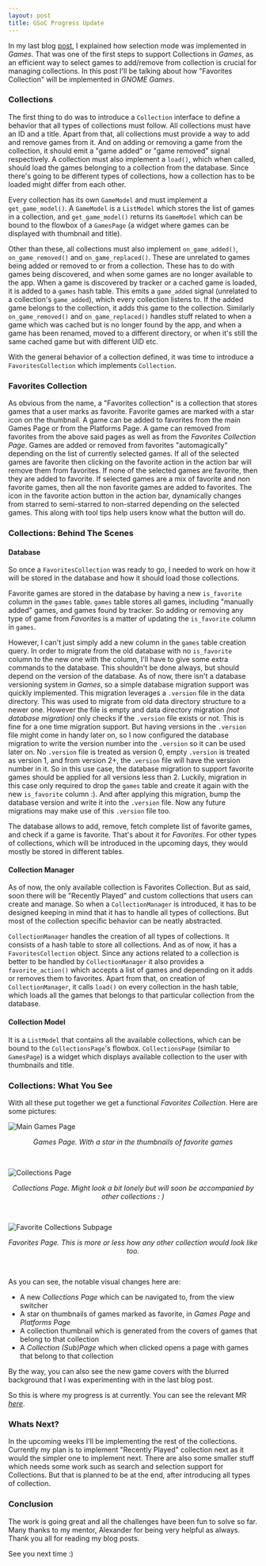 ```yaml
---
layout: post
title: GSoC Progress Update
---
```


In my last blog [post](https://nevilleantony98.gitlab.io/2020/06/08/week-1/), I explained how selection mode was implemented in *Games*. That was one of the first steps to support Collections in *Games*, as an efficient way to select games to add/remove from collection is crucial for managing collections. In this post I'll be talking about how "Favorites Collection" will be implemented in *GNOME Games*.

### Collections
The first thing to do was to introduce a `Collection` interface to define a behavior that all types of collections must follow.
All collections must have an ID and a title. Apart from that, all collections must provide a way to add and remove games from it. And on adding or removing a game from the collection, it should emit a "game added" or "game removed" signal respectively. A collection must also implement a `load()`, which when called, should load the games belonging to a collection from the database. Since there's going to be different types of collections, how a collection has to be loaded might differ from each other.

Every collection has its own `GameModel` and must implement a `get_game_model()`. A `GameModel` is a `ListModel` which stores the list of games in a collection, and `get_game_model()` returns its `GameModel` which can be bound to the flowbox of a `GamesPage` (a widget where games can be displayed with thumbnail and title).

Other than these, all collections must also implement `on_game_added()`, `on_game_removed()` and `on_game_replaced()`. These are unrelated to games being added or removed to or from a collection. These has to do with games being discovered, and when some games are no longer available to the app. When a game is discovered by tracker or a cached game is loaded, it is added to a `games` hash table. This emits a `game_added` signal (unrelated to a collection's `game_added`), which every collection listens to. If the added game belongs to the collection, it adds this game to the collection. Similarly `on_game_removed()` and `on_game_replaced()` handles stuff related to when a game which was cached but is no longer found by the app, and when a game has been renamed, moved to a different directory, or when it's still the same cached game but with different UID etc.

With the general behavior of a collection defined, it was time to introduce a `FavoritesCollection` which implements `Collection`.

### Favorites Collection
As obvious from the name, a "Favorites collection" is a collection that stores games that a user marks as favorite. Favorite games are marked with a star icon on the thumbnail. A game can be added to favorites from the main Games Page or from the Platforms Page. A game can removed from favorites from the above said pages as well as from the *Favorites Collection Page*.
Games are added or removed from favorites "automagically" depending on the list of currently selected games. If all of the selected games are favorite then clicking on the favorite action in the action bar will remove them from favorites. If none of the selected games are favorite, then they are added to favorite. If selected games are a mix of favorite and non favorite games, then all the non favorite games are added to favorites. The icon in the favorite action button in the action bar, dynamically changes from starred to semi-starred to non-starred depending on the selected games. This along with tool tips help users know what the button will do.

### Collections: Behind The Scenes
#### Database
So once a `FavoritesCollection` was ready to go, I needed to work on how it will be stored in the database and how it should load those collections.

Favorite games are stored in the database by having a new `is_favorite` column in the `games` table. `games` table stores all games, including "manually added" games, and games found by tracker. So adding or removing any type of game from *Favorites*
is a matter of updating the `is_favorite` column in `games`. 

However, I can't just simply add a new column in the `games` table creation query. In order to migrate from the old database with no `is_favorite` column to the new one with the column, I'll have to give some extra commands to the database. This shouldn't be done always, but should depend on the version of the database. As of now, there isn't a database versioning system in *Games*, so a simple database migration support was quickly implemented. This migration leverages a `.version` file in the data directory. This was used to migrate from old data directory structure to a newer one. However the file is empty and data directory migration *(not database migration)* only checks if the `.version` file exists or not. This is fine for a one time migration support. But having versions in the `.version` file might come in handy later on, so I now configured the database migration to write the version number into the `.version` so it can be used later on. No `.version` file is treated as version 0, empty `.version` is treated as version 1, and from version 2+, the .`version` file will have the version number in it. So in this use case, the database migration to support favorite games should be applied for all versions less than 2. Luckily, migration in this case only required to drop the `games` table and create it again with the new `is_favorite` column :). And after applying this migration, bump the database version and write it into the `.version` file. Now any future migrations may make use of this `.version` file too.

The database allows to add, remove, fetch complete list of favorite games, and check if a game is favorite. That's about it for *Favorites*. For other types of collections, which will be introduced in the upcoming days, they would mostly be stored in different tables.

#### Collection Manager
As of now, the only available collection is Favorites Collection. But as said, soon there will be "Recently Played" and custom collections that users can create and manage. So when a `CollectionManager` is introduced, it has to be designed keeping in mind that it has to handle all types of collections. But most of the collection specific behavior can be neatly abstracted.

`CollectionManager` handles the creation of all types of collections. It consists of a hash table to store all collections. And as of now, it has a `FavoritesCollection` object. Since any actions related to a collection is better to be handled by `CollectionManager` it also provides a `favorite_action()` which accepts a list of games and depending on it adds or removes them to favorites. Apart from that, on creation of `CollectionManager`, it calls `load()` on every collection in the hash table, which loads all the games that belongs to that particular collection from the database.

#### Collection Model
It is a `ListModel` that contains all the available collections, which can be bound to the `CollectionsPage`'s flowbox. `CollectionsPage` (similar to `GamesPage`) is a widget which displays available collection to the user with thumbnails and title.

### Collections: What You See
With all these put together we get a functional *Favorites Collection*. Here are some pictures:

![Main Games Page](/assets/images/main_view.png)
*<center>Games Page. With a star in the thumbnails of favorite games</center>*

<br/>

![Collections Page](/assets/images/collections_page.png)
*<center>Collections Page. Might look a bit lonely but will soon be accompanied by other collections : )</center>*

<br/>

![Favorite Collections Subpage](/assets/images/favorites_collection_subpage.png)
*<center>Favorites Page. This is more or less how any other collection would look like too.</center>*

<br/>

As you can see, the notable visual changes here are:
- A new *Collections Page* which can be navigated to, from the view switcher
- A star on thumbnails of games marked as favorite, in *Games Page* and *Platforms Page*
- A collection thumbnail which is generated from the covers of games that belong to that collection
- A *Collection (Sub)Page* which when clicked opens a page with games that belong to that collection

By the way, you can also see the new game covers with the blurred background that I was experimenting with in the last blog post.

So this is where my progress is at currently. You can see the relevant MR *[here](https://gitlab.gnome.org/GNOME/gnome-games/-/merge_requests/407)*.

### Whats Next?
In the upcoming weeks I'll be implementing the rest of the collections. Currently my plan is to implement "Recently Played" collection next as it would the simpler one to implement next. There are also some smaller stuff which needs some work such as search and selection support for Collections. But that is planned to be at the end, after introducing all types of collection.

### Conclusion 
The work is going great and all the challenges have been fun to solve so far. Many thanks to my mentor, Alexander for being very helpful as always. Thank you all for reading my blog posts.

See you next time :)